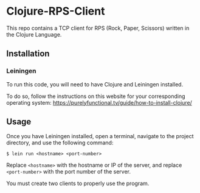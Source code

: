 # Clojure-RPS-Client

This repo contains a TCP client for RPS (Rock, Paper, Scissors) written in the Clojure Language.

## Installation

### Leiningen

To run this code, you will need to have Clojure and Leiningen installed.

To do so, follow the instructions on this website for your corresponding operating system: https://purelyfunctional.tv/guide/how-to-install-clojure/

## Usage

Once you have Leiningen installed, open a terminal, navigate to the project directory, and use the following command:

    $ lein run <hostname> <port-number>
    
Replace `<hostname>` with the hostname or IP of the server, and replace `<port-number>` with the port number of the server.

You must create two clients to properly use the program.
